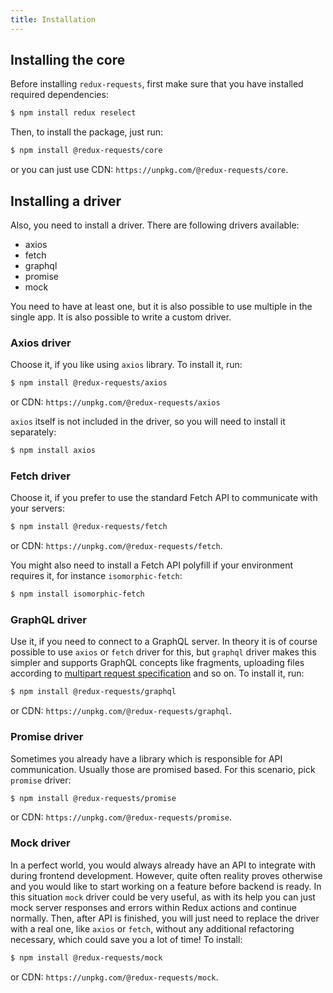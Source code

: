 ```yaml
---
title: Installation
---
```


## Installing the core

Before installing `redux-requests`, first make sure that you have installed required
dependencies:
```bash
$ npm install redux reselect
```

Then, to install the package, just run:
```bash
$ npm install @redux-requests/core
```
or you can just use CDN: `https://unpkg.com/@redux-requests/core`.

## Installing a driver

Also, you need to install a driver. There are following drivers available:
- axios
- fetch
- graphql
- promise
- mock

You need to have at least one, but it is also possible to use multiple in the single
app. It is also possible to write a custom driver.

### Axios driver

Choose it, if you like using `axios` library. To install it, run:
```bash
$ npm install @redux-requests/axios
```
or CDN: `https://unpkg.com/@redux-requests/axios`

`axios` itself is not included in the driver, so you will need to install it separately:
```bash
$ npm install axios
```

### Fetch driver

Choose it, if you prefer to use the standard Fetch API to communicate with your servers:
```bash
$ npm install @redux-requests/fetch
```
or CDN: `https://unpkg.com/@redux-requests/fetch`.

You might also need to install a Fetch API polyfill if your environment requires it,
for instance `isomorphic-fetch`:
```bash
$ npm install isomorphic-fetch
```

### GraphQL driver

Use it, if you need to connect to a GraphQL server. In theory it is of course possible to
use `axios` or `fetch` driver for this, but `graphql` driver makes this simpler and supports
GraphQL concepts like fragments, uploading files according to [multipart request specification](https://github.com/jaydenseric/graphql-multipart-request-spec) and so on. To install it, run:
```bash
$ npm install @redux-requests/graphql
```
or CDN: `https://unpkg.com/@redux-requests/graphql`.

### Promise driver

Sometimes you already have a library which is responsible for API communication.
Usually those are promised based. For this scenario, pick `promise` driver:
```bash
$ npm install @redux-requests/promise
```
or CDN: `https://unpkg.com/@redux-requests/promise`.

### Mock driver

In a perfect world, you would always already have an API to integrate with during frontend
development. However, quite often reality proves otherwise and you would like to
start working on a feature before backend is ready. In this situation `mock` driver
could be very useful, as with its help you can just mock server responses and errors within
Redux actions and continue normally. Then, after API is finished, you will just need to replace
the driver with a real one, like `axios` or `fetch`, without any additional refactoring necessary,
which could save you a lot of time! To install:
```bash
$ npm install @redux-requests/mock
```
or CDN: `https://unpkg.com/@redux-requests/mock`.


